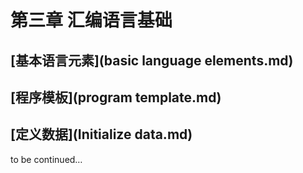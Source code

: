 # 第三章 汇编语言基础



## [基本语言元素](basic language elements.md)

## [程序模板](program template.md)

## [定义数据](Initialize data.md)

to be continued…

